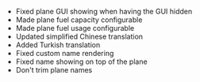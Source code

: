 - Fixed plane GUI showing when having the GUI hidden
- Made plane fuel capacity configurable
- Made plane fuel usage configurable
- Updated simplified Chinese translation
- Added Turkish translation
- Fixed custom name rendering
- Fixed name showing on top of the plane
- Don't trim plane names
